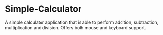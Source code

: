 # Simple-Calculator

A simple calculator application that is able to perform addition, subtraction, multiplication and division. Offers both mouse and keyboard support.